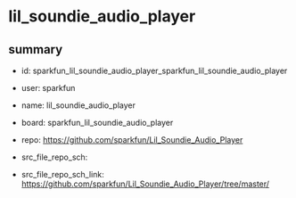 # lil_soundie_audio_player
 
## summary 
* id: sparkfun_lil_soundie_audio_player_sparkfun_lil_soundie_audio_player
* user: sparkfun
* name: lil_soundie_audio_player
* board: sparkfun_lil_soundie_audio_player
* repo: https://github.com/sparkfun/Lil_Soundie_Audio_Player



* src_file_repo_sch: 
* src_file_repo_sch_link: https://github.com/sparkfun/Lil_Soundie_Audio_Player/tree/master/




